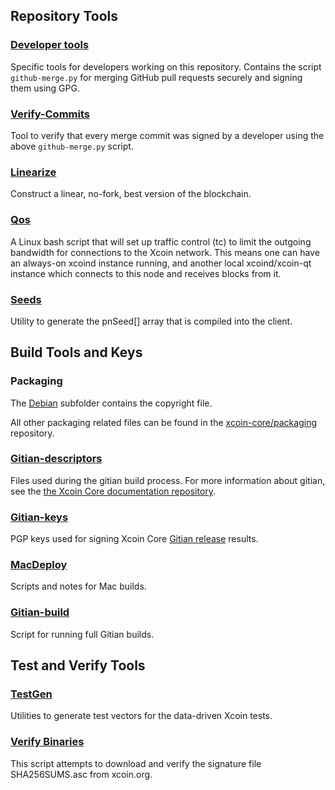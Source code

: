 Repository Tools
---------------------

### [Developer tools](/contrib/devtools) ###
Specific tools for developers working on this repository.
Contains the script `github-merge.py` for merging GitHub pull requests securely and signing them using GPG.

### [Verify-Commits](/contrib/verify-commits) ###
Tool to verify that every merge commit was signed by a developer using the above `github-merge.py` script.

### [Linearize](/contrib/linearize) ###
Construct a linear, no-fork, best version of the blockchain.

### [Qos](/contrib/qos) ###

A Linux bash script that will set up traffic control (tc) to limit the outgoing bandwidth for connections to the Xcoin network. This means one can have an always-on xcoind instance running, and another local xcoind/xcoin-qt instance which connects to this node and receives blocks from it.

### [Seeds](/contrib/seeds) ###
Utility to generate the pnSeed[] array that is compiled into the client.

Build Tools and Keys
---------------------

### Packaging ###
The [Debian](/contrib/debian) subfolder contains the copyright file.

All other packaging related files can be found in the [xcoin-core/packaging](https://github.com/xcoin-core/packaging) repository.

### [Gitian-descriptors](/contrib/gitian-descriptors) ###
Files used during the gitian build process. For more information about gitian, see the [the Xcoin Core documentation repository](https://github.com/xcoin-core/docs).

### [Gitian-keys](/contrib/gitian-keys)
PGP keys used for signing Xcoin Core [Gitian release](/doc/release-process.md) results.

### [MacDeploy](/contrib/macdeploy) ###
Scripts and notes for Mac builds. 

### [Gitian-build](/contrib/gitian-build.py) ###
Script for running full Gitian builds.

Test and Verify Tools 
---------------------

### [TestGen](/contrib/testgen) ###
Utilities to generate test vectors for the data-driven Xcoin tests.

### [Verify Binaries](/contrib/verifybinaries) ###
This script attempts to download and verify the signature file SHA256SUMS.asc from xcoin.org.
